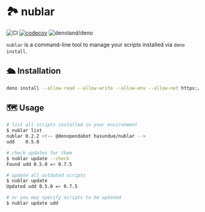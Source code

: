 # :national_park: nublar

<!-- deno-fmt-ignore-start -->

![CI](https://github.com/hasundue/nublar/actions/workflows/ci.yml/badge.svg)
[![codecov](https://codecov.io/gh/hasundue/nublar/branch/main/graph/badge.svg?token=7BS432RAXB)](https://codecov.io/gh/hasundue/nublar)
![denoland/deno](https://img.shields.io/badge/Deno-v1.31.1-informational?logo=deno) <!-- @denopendabot denoland/deno -->

<!-- deno-fmt-ignore-end -->

`nublar` is a command-line tool to manage your scripts installed via
`deno install`.

## :passenger_ship: Installation

```sh
deno install --allow-read --allow-write --allow-env --allow-net https://deno.land/x/nublar@0.2.2/nublar.ts
```

## :world_map: Usage

```sh
# list all scripts installed in your environment
$ nublar list
nublar 0.2.2 <!-- @denopendabot hasundue/nublar -->
udd    0.5.0

# check updates for them
$ nublar update --check
Found udd 0.5.0 => 0.7.5

# update all outdated scripts
$ nublar update
Updated udd 0.5.0 => 0.7.5

# or you may specify scripts to be updated
$ nublar update udd
```
